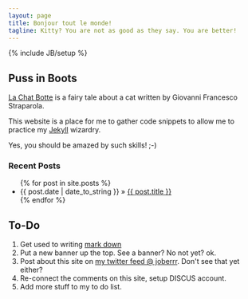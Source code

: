 ```yaml
---
layout: page
title: Bonjour tout le monde!
tagline: Kitty? You are not as good as they say. You are better!
---
```

{% include JB/setup %}

## Puss in Boots

[La Chat Botte](http://en.wikipedia.org/wiki/Puss_in_Boots) is a fairy tale about a cat written by Giovanni Francesco Straparola.

This website is a place for me to gather code snippets to allow me to practice my [Jekyll](http://jekyllrb.com/) wizardry.

Yes, you should be amazed by such skills! ;-)


### Recent Posts

<ul class="posts">
  {% for post in site.posts %}
    <li><span>{{ post.date | date_to_string }}</span> &raquo; <a href="{{ BASE_PATH }}{{ post.url }}">{{ post.title }}</a></li>
  {% endfor %}
</ul>

## To-Do

1. Get used to writing [mark down](http://daringfireball.net/projects/markdown/syntax)
2. Put a new banner up the top.  See a banner?  No not yet? ok.
3. Post about this site on [my twitter feed @ joberrr](http://twitter.com/joberrr).  Don't see that yet either?
4. Re-connect the comments on this site, setup DISCUS account.
5. Add more stuff to my to do list.
